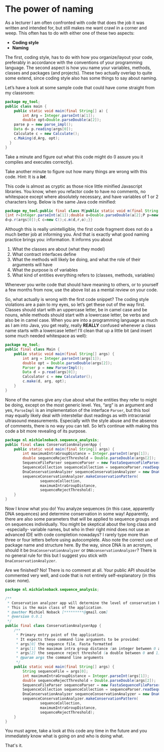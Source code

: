 # The power of naming

As a lecturer I am often confronted with code that does the job it was written 
and intended for, but still makes me want crawl in a corner and weep. 
This often has to do with either one of these two aspects:

- **Coding style**  
- **Naming**

The first, coding style, has to do with how you organize/layout your 
code, preferably in accordance with the conventions of your programming 
language. The second aspect is how you name your variables, methods, 
classes and packages (and projects). These two actually overlap to 
quite some extend, since coding style also has some things to say 
about naming. 

Let’s have a look at some sample code that could have come straight 
from my classroom:  

```java
package my_tool;
public class main {
    public static void main(final String[] a) {
        int Arg = Integer.parseInt(a[1]);
        double opt=Double.parseDouble(a[2]);
    parse p = new parse_impl();
    Data d= p.reading(args[0]);
    Calculate c = new Calculate();
    c.Making(d,Arg, opt);
  }
}
```

Take a minute and figure out what this code might do (I assure you it 
compiles and executes correctly).

Take another minute to figure out how many things are wrong with this 
code. Hint: It is a **_lot_**.

This code is almost as cryptic as those nice little 
minified Javascript libraries. You know, when you refactor code to 
have no comments, no whitespace except where absolutely 
necessary, and have variables of 1 or 2 characters long. Below is 
the same Java code minified:  

```java
package my_tool;public final class M{public static void m(final String[]a)
{int r=Integer.parseInt(a[1]);double o=Double.parseDouble(a[2];P p=new pi();D
d=p.r(args[0]);C c=new C();c.m(d,r,o);}}
```

Although this is really unintelligible, the first code fragment does not do a much better job at informing you. And that is exactly what good naming practice brings you: information. It informs you about

1. What the classes are about (what they model)  
2. What contract interfaces define  
3. What the methods will likely be doing, and what the role of their arguments will have  
4. What the purpose is of variables  
5. What kind of entities everything refers to (classes, methods, variables)  

Whenever you write code that should have meaning to others, or to yourself a 
few months from now, use the above list as a mental review on your code.

So, what actually is wrong with the first code snippet? The coding style 
violations are a pain to my eyes, so let’s get these out of the way 
first. Classes should start with an uppercase letter, be in camel case 
and be nouns, while methods should start with a lowercase letter, be 
verbs and also be in camel case. When you are into a programming language 
as much as I am into Java, you get really, really **REALLY** confused 
whenever a class name starts with a lowercase letter! I’ll clean that 
up a little bit (and insert some much needed whitespace as well):  

```java
package my_tool;
public final class Main {
    public static void main(final String[] args) {
        int arg = Integer.parseInt(args[1]);
        double opt = Double.parseDouble(args[2]);
        Parser p = new ParserImpl();
        Data d = p.read(args[0]);
        Calculator c = new Calculator();
        c.make(d, arg, opt);
    }
}
```

None of the names give any clue about what the entities they refer 
to might be doing, except on the most generic level. Yes, “arg” is an 
argument and yes, `ParseImpl` is an implementation of the interface 
`Parser`, but this tool may equally likely deal with interstellar dust 
readings as with intracranial ultrasound measurements. Especially with the 
style abuse and the absence of comments, there is no way you can tell. 
So let’s continue with making this code a bit more revealing of its purpose.

```java
package nl.michielnoback.sequence_analysis;
public final class ConservationAnalyserApp {
    public static void main(final String[] args) {
        int maximumIntraGroupDistance = Integer.parseInt(args[1]);
        double sequenceRejectThreshold = Double.parseDouble(args[2]);
        SequenceFileParser sequenceParser = new FastaSequenceFileParser();
        SequenceCollection sequenceCollection = sequenceParser.readSequenceFile(args[0]);
        DnaConservationAnalyzer sequenceConservationAnalyzer = new DnaConservationAnalyzer();
        sequenceConservationAnalyzer.makeConservationPattern(
                sequenceCollection,
                maximumIntraGroupDistance,
                sequenceRejectThreshold);
    }
}
```

Now I know what you do! You analyze sequences (in this case, apparently 
DNA sequences) and determine conservation in some way! Apparently, there 
are also some parameters that will be applied to sequence groups and 
on sequences individually. You might be skeptical about 
the long class and -especially- variable names, but who in their 
right mind does not use an advanced IDE with code completion nowadays? I rarely type more than three or four letters before using autocomplete.
Also note the correct use of package name and structure here. 
By the way, since DNA is an acronym, should it 
be `DnaConservationAnalyzer` or `DNAconservationAnalyzer`? There is no 
general rule for this but I suggest you stick with `DnaConservationAnalyzer`.

Are we finished? No! There is no comment at all. Your public API should be commented very well,
and code that is not entirely self-explanatory (in this case: none).

```java
package nl.michielnoback.sequence_analysis;

/**
 * Conservation analyzer app will determine the level of conservation between a provided set of sequences.
 * This is the main class of the application.
 * @author Michiel Noback [*********@gmail.com]
 * @version 0.0.1
 */
public final class ConservationAnalyserApp {
    /**
     * Primary entry point of the application.
     * It expects these command-line arguments to be provided:
     * args[0] the sequence file, Fasta formatted
     * args[1] the maximum intra group distance (an integer between 0 and 100)
     * args[2] the sequence reject threshold (a double between 0 and 1)
     * @param args the command line arguments
     */
    public static void main(final String[] args) {
        String sequenceFile = args[0];
        int maximumIntraGroupDistance = Integer.parseInt(args[1]);
        double sequenceRejectThreshold = Double.parseDouble(args[2]);
        SequenceFileParser sequenceParser = new FastaSequenceFileParser();
        SequenceCollection sequenceCollection = sequenceParser.readSequenceFile(sequenceFile);
        DnaConservationAnalyzer sequenceConservationAnalyzer = new DnaConservationAnalyzer();
        sequenceConservationAnalyzer.makeConservationPattern(
                sequenceCollection,
                maximumIntraGroupDistance,
                sequenceRejectThreshold);
    }
}
```

You must agree, take a look at this code any time in the future and you immediately know what is going on and who is doing what.

That's it.

